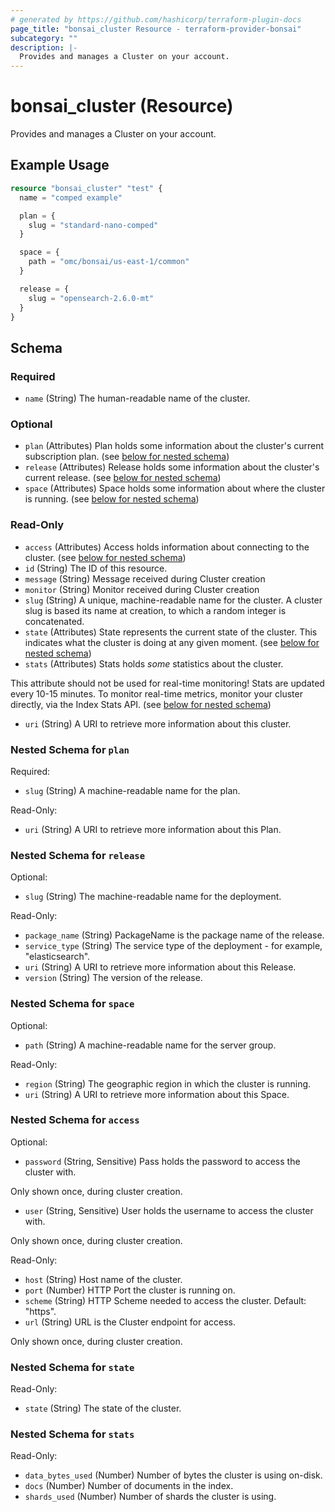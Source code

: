 ```yaml
---
# generated by https://github.com/hashicorp/terraform-plugin-docs
page_title: "bonsai_cluster Resource - terraform-provider-bonsai"
subcategory: ""
description: |-
  Provides and manages a Cluster on your account.
---
```


# bonsai_cluster (Resource)

Provides and manages a Cluster on your account.

## Example Usage

```terraform
resource "bonsai_cluster" "test" {
  name = "comped example"

  plan = {
    slug = "standard-nano-comped"
  }

  space = {
    path = "omc/bonsai/us-east-1/common"
  }

  release = {
    slug = "opensearch-2.6.0-mt"
  }
}
```

<!-- schema generated by tfplugindocs -->
## Schema

### Required

- `name` (String) The human-readable name of the cluster.

### Optional

- `plan` (Attributes) Plan holds some information about the cluster's current subscription plan. (see [below for nested schema](#nestedatt--plan))
- `release` (Attributes) Release holds some information about the cluster's current release. (see [below for nested schema](#nestedatt--release))
- `space` (Attributes) Space holds some information about where the cluster is running. (see [below for nested schema](#nestedatt--space))

### Read-Only

- `access` (Attributes) Access holds information about connecting to the cluster. (see [below for nested schema](#nestedatt--access))
- `id` (String) The ID of this resource.
- `message` (String) Message received during Cluster creation
- `monitor` (String) Monitor received during Cluster creation
- `slug` (String) A unique, machine-readable name for the cluster. A cluster slug is based its name at creation, to which a random integer is concatenated.
- `state` (Attributes) State represents the current state of the cluster. This indicates what the cluster is doing at any given moment. (see [below for nested schema](#nestedatt--state))
- `stats` (Attributes) Stats holds *some* statistics about the cluster. 

This attribute should not be used for real-time monitoring! Stats are updated every 10-15 minutes. To monitor real-time metrics, monitor your cluster directly, via the Index Stats API. (see [below for nested schema](#nestedatt--stats))
- `uri` (String) A URI to retrieve more information about this cluster.

<a id="nestedatt--plan"></a>
### Nested Schema for `plan`

Required:

- `slug` (String) A machine-readable name for the plan.

Read-Only:

- `uri` (String) A URI to retrieve more information about this Plan.


<a id="nestedatt--release"></a>
### Nested Schema for `release`

Optional:

- `slug` (String) The machine-readable name for the deployment.

Read-Only:

- `package_name` (String) PackageName is the package name of the release.
- `service_type` (String) The service type of the deployment - for example, "elasticsearch".
- `uri` (String) A URI to retrieve more information about this Release.
- `version` (String) The version of the release.


<a id="nestedatt--space"></a>
### Nested Schema for `space`

Optional:

- `path` (String) A machine-readable name for the server group.

Read-Only:

- `region` (String) The geographic region in which the cluster is running.
- `uri` (String) A URI to retrieve more information about this Space.


<a id="nestedatt--access"></a>
### Nested Schema for `access`

Optional:

- `password` (String, Sensitive) Pass holds the password to access the cluster with. 

Only shown once, during cluster creation.
- `user` (String, Sensitive) User holds the username to access the cluster with.

 Only shown once, during cluster creation.

Read-Only:

- `host` (String) Host name of the cluster.
- `port` (Number) HTTP Port the cluster is running on.
- `scheme` (String) HTTP Scheme needed to access the cluster. Default: "https".
- `url` (String) URL is the Cluster endpoint for access.

Only shown once, during cluster creation.


<a id="nestedatt--state"></a>
### Nested Schema for `state`

Read-Only:

- `state` (String) The state of the cluster.


<a id="nestedatt--stats"></a>
### Nested Schema for `stats`

Read-Only:

- `data_bytes_used` (Number) Number of bytes the cluster is using on-disk.
- `docs` (Number) Number of documents in the index.
- `shards_used` (Number) Number of shards the cluster is using.
